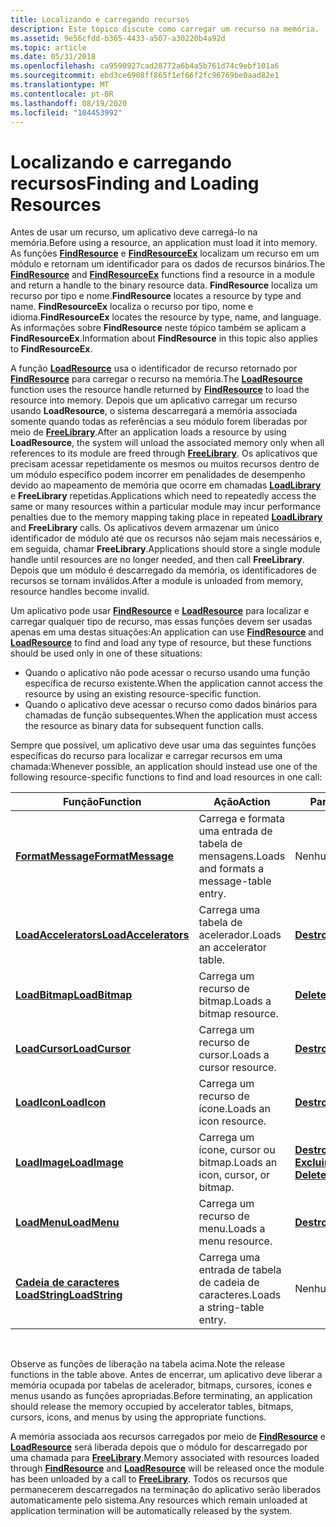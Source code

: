 ```yaml
---
title: Localizando e carregando recursos
description: Este tópico discute como carregar um recurso na memória.
ms.assetid: 9e56cfdd-b365-4433-a507-a30220b4a92d
ms.topic: article
ms.date: 05/31/2018
ms.openlocfilehash: ca9590927cad28772a6b4a5b761d74c9ebf101a6
ms.sourcegitcommit: ebd3ce6908ff865f1ef66f2fc96769be0aad82e1
ms.translationtype: MT
ms.contentlocale: pt-BR
ms.lasthandoff: 08/19/2020
ms.locfileid: "104453992"
---
```

# <a name="finding-and-loading-resources"></a><span data-ttu-id="6fb3f-103">Localizando e carregando recursos</span><span class="sxs-lookup"><span data-stu-id="6fb3f-103">Finding and Loading Resources</span></span>

<span data-ttu-id="6fb3f-104">Antes de usar um recurso, um aplicativo deve carregá-lo na memória.</span><span class="sxs-lookup"><span data-stu-id="6fb3f-104">Before using a resource, an application must load it into memory.</span></span> <span data-ttu-id="6fb3f-105">As funções [**FindResource**](/windows/desktop/api/Winbase/nf-winbase-findresourcea) e [**FindResourceEx**](/windows/desktop/api/Winbase/nf-winbase-findresourceexa) localizam um recurso em um módulo e retornam um identificador para os dados de recursos binários.</span><span class="sxs-lookup"><span data-stu-id="6fb3f-105">The [**FindResource**](/windows/desktop/api/Winbase/nf-winbase-findresourcea) and [**FindResourceEx**](/windows/desktop/api/Winbase/nf-winbase-findresourceexa) functions find a resource in a module and return a handle to the binary resource data.</span></span> <span data-ttu-id="6fb3f-106">**FindResource** localiza um recurso por tipo e nome.</span><span class="sxs-lookup"><span data-stu-id="6fb3f-106">**FindResource** locates a resource by type and name.</span></span> <span data-ttu-id="6fb3f-107">**FindResourceEx** localiza o recurso por tipo, nome e idioma.</span><span class="sxs-lookup"><span data-stu-id="6fb3f-107">**FindResourceEx** locates the resource by type, name, and language.</span></span> <span data-ttu-id="6fb3f-108">As informações sobre **FindResource** neste tópico também se aplicam a **FindResourceEx**.</span><span class="sxs-lookup"><span data-stu-id="6fb3f-108">Information about **FindResource** in this topic also applies to **FindResourceEx**.</span></span>

<span data-ttu-id="6fb3f-109">A função [**LoadResource**](/windows/win32/api/libloaderapi/nf-libloaderapi-loadresource) usa o identificador de recurso retornado por [**FindResource**](/windows/desktop/api/Winbase/nf-winbase-findresourcea) para carregar o recurso na memória.</span><span class="sxs-lookup"><span data-stu-id="6fb3f-109">The [**LoadResource**](/windows/win32/api/libloaderapi/nf-libloaderapi-loadresource) function uses the resource handle returned by [**FindResource**](/windows/desktop/api/Winbase/nf-winbase-findresourcea) to load the resource into memory.</span></span> <span data-ttu-id="6fb3f-110">Depois que um aplicativo carregar um recurso usando **LoadResource**, o sistema descarregará a memória associada somente quando todas as referências a seu módulo forem liberadas por meio de [**FreeLibrary**](/windows/desktop/api/libloaderapi/nf-libloaderapi-freelibrary).</span><span class="sxs-lookup"><span data-stu-id="6fb3f-110">After an application loads a resource by using **LoadResource**, the system will unload the associated memory only when all references to its module are freed through [**FreeLibrary**](/windows/desktop/api/libloaderapi/nf-libloaderapi-freelibrary).</span></span> <span data-ttu-id="6fb3f-111">Os aplicativos que precisam acessar repetidamente os mesmos ou muitos recursos dentro de um módulo específico podem incorrer em penalidades de desempenho devido ao mapeamento de memória que ocorre em chamadas [**LoadLibrary**](/windows/desktop/api/libloaderapi/nf-libloaderapi-loadlibrarya) e **FreeLibrary** repetidas.</span><span class="sxs-lookup"><span data-stu-id="6fb3f-111">Applications which need to repeatedly access the same or many resources within a particular module may incur performance penalties due to the memory mapping taking place in repeated [**LoadLibrary**](/windows/desktop/api/libloaderapi/nf-libloaderapi-loadlibrarya) and **FreeLibrary** calls.</span></span> <span data-ttu-id="6fb3f-112">Os aplicativos devem armazenar um único identificador de módulo até que os recursos não sejam mais necessários e, em seguida, chamar **FreeLibrary**.</span><span class="sxs-lookup"><span data-stu-id="6fb3f-112">Applications should store a single module handle until resources are no longer needed, and then call **FreeLibrary**.</span></span> <span data-ttu-id="6fb3f-113">Depois que um módulo é descarregado da memória, os identificadores de recursos se tornam inválidos.</span><span class="sxs-lookup"><span data-stu-id="6fb3f-113">After a module is unloaded from memory, resource handles become invalid.</span></span>

<span data-ttu-id="6fb3f-114">Um aplicativo pode usar [**FindResource**](/windows/desktop/api/Winbase/nf-winbase-findresourcea) e [**LoadResource**](/windows/win32/api/libloaderapi/nf-libloaderapi-loadresource) para localizar e carregar qualquer tipo de recurso, mas essas funções devem ser usadas apenas em uma destas situações:</span><span class="sxs-lookup"><span data-stu-id="6fb3f-114">An application can use [**FindResource**](/windows/desktop/api/Winbase/nf-winbase-findresourcea) and [**LoadResource**](/windows/win32/api/libloaderapi/nf-libloaderapi-loadresource) to find and load any type of resource, but these functions should be used only in one of these situations:</span></span>

-   <span data-ttu-id="6fb3f-115">Quando o aplicativo não pode acessar o recurso usando uma função específica de recurso existente.</span><span class="sxs-lookup"><span data-stu-id="6fb3f-115">When the application cannot access the resource by using an existing resource-specific function.</span></span>
-   <span data-ttu-id="6fb3f-116">Quando o aplicativo deve acessar o recurso como dados binários para chamadas de função subsequentes.</span><span class="sxs-lookup"><span data-stu-id="6fb3f-116">When the application must access the resource as binary data for subsequent function calls.</span></span>

<span data-ttu-id="6fb3f-117">Sempre que possível, um aplicativo deve usar uma das seguintes funções específicas do recurso para localizar e carregar recursos em uma chamada:</span><span class="sxs-lookup"><span data-stu-id="6fb3f-117">Whenever possible, an application should instead use one of the following resource-specific functions to find and load resources in one call:</span></span>



| <span data-ttu-id="6fb3f-118">Função</span><span class="sxs-lookup"><span data-stu-id="6fb3f-118">Function</span></span>                                     | <span data-ttu-id="6fb3f-119">Ação</span><span class="sxs-lookup"><span data-stu-id="6fb3f-119">Action</span></span>                                   | <span data-ttu-id="6fb3f-120">Para remover o recurso</span><span class="sxs-lookup"><span data-stu-id="6fb3f-120">To remove resource</span></span>                                                                                               |
|----------------------------------------------|------------------------------------------|------------------------------------------------------------------------------------------------------------------|
| [<span data-ttu-id="6fb3f-121">**FormatMessage**</span><span class="sxs-lookup"><span data-stu-id="6fb3f-121">**FormatMessage**</span></span>](/windows/desktop/api/winbase/nf-winbase-formatmessage)      | <span data-ttu-id="6fb3f-122">Carrega e formata uma entrada de tabela de mensagens.</span><span class="sxs-lookup"><span data-stu-id="6fb3f-122">Loads and formats a message-table entry.</span></span> | <span data-ttu-id="6fb3f-123">Nenhuma ação necessária.</span><span class="sxs-lookup"><span data-stu-id="6fb3f-123">No action needed.</span></span>                                                                                                |
| [<span data-ttu-id="6fb3f-124">**LoadAccelerators**</span><span class="sxs-lookup"><span data-stu-id="6fb3f-124">**LoadAccelerators**</span></span>](/windows/desktop/api/Winuser/nf-winuser-loadacceleratorsa) | <span data-ttu-id="6fb3f-125">Carrega uma tabela de acelerador.</span><span class="sxs-lookup"><span data-stu-id="6fb3f-125">Loads an accelerator table.</span></span>              | [<span data-ttu-id="6fb3f-126">**DestroyAcceleratorTable**</span><span class="sxs-lookup"><span data-stu-id="6fb3f-126">**DestroyAcceleratorTable**</span></span>](/windows/desktop/api/Winuser/nf-winuser-destroyacceleratortable)                                                       |
| [<span data-ttu-id="6fb3f-127">**LoadBitmap**</span><span class="sxs-lookup"><span data-stu-id="6fb3f-127">**LoadBitmap**</span></span>](/windows/desktop/api/winuser/nf-winuser-loadbitmapa)             | <span data-ttu-id="6fb3f-128">Carrega um recurso de bitmap.</span><span class="sxs-lookup"><span data-stu-id="6fb3f-128">Loads a bitmap resource.</span></span>                 | [<span data-ttu-id="6fb3f-129">**DeleteObject**</span><span class="sxs-lookup"><span data-stu-id="6fb3f-129">**DeleteObject**</span></span>](/windows/desktop/api/wingdi/nf-wingdi-deleteobject)                                                                             |
| [<span data-ttu-id="6fb3f-130">**LoadCursor**</span><span class="sxs-lookup"><span data-stu-id="6fb3f-130">**LoadCursor**</span></span>](/windows/desktop/api/Winuser/nf-winuser-loadcursora)             | <span data-ttu-id="6fb3f-131">Carrega um recurso de cursor.</span><span class="sxs-lookup"><span data-stu-id="6fb3f-131">Loads a cursor resource.</span></span>                 | [<span data-ttu-id="6fb3f-132">**DestroyCursor**</span><span class="sxs-lookup"><span data-stu-id="6fb3f-132">**DestroyCursor**</span></span>](/windows/desktop/api/Winuser/nf-winuser-destroycursor)                                                                           |
| [<span data-ttu-id="6fb3f-133">**LoadIcon**</span><span class="sxs-lookup"><span data-stu-id="6fb3f-133">**LoadIcon**</span></span>](/windows/desktop/api/Winuser/nf-winuser-loadicona)                 | <span data-ttu-id="6fb3f-134">Carrega um recurso de ícone.</span><span class="sxs-lookup"><span data-stu-id="6fb3f-134">Loads an icon resource.</span></span>                  | [<span data-ttu-id="6fb3f-135">**DestroyIcon**</span><span class="sxs-lookup"><span data-stu-id="6fb3f-135">**DestroyIcon**</span></span>](/windows/desktop/api/Winuser/nf-winuser-destroyicon)                                                                               |
| [<span data-ttu-id="6fb3f-136">**LoadImage**</span><span class="sxs-lookup"><span data-stu-id="6fb3f-136">**LoadImage**</span></span>](/windows/desktop/api/Winuser/nf-winuser-loadimagea)               | <span data-ttu-id="6fb3f-137">Carrega um ícone, cursor ou bitmap.</span><span class="sxs-lookup"><span data-stu-id="6fb3f-137">Loads an icon, cursor, or bitmap.</span></span>        | <span data-ttu-id="6fb3f-138">[**DestroyIcon**](/windows/desktop/api/Winuser/nf-winuser-destroyicon), [**DestroyCursor**](/windows/desktop/api/Winuser/nf-winuser-destroycursor), [**ExcluirObjeto**](/windows/desktop/api/wingdi/nf-wingdi-deleteobject)</span><span class="sxs-lookup"><span data-stu-id="6fb3f-138">[**DestroyIcon**](/windows/desktop/api/Winuser/nf-winuser-destroyicon), [**DestroyCursor**](/windows/desktop/api/Winuser/nf-winuser-destroycursor), [**DeleteObject**](/windows/desktop/api/wingdi/nf-wingdi-deleteobject)</span></span> |
| [<span data-ttu-id="6fb3f-139">**LoadMenu**</span><span class="sxs-lookup"><span data-stu-id="6fb3f-139">**LoadMenu**</span></span>](/windows/desktop/api/Winuser/nf-winuser-loadmenua)                 | <span data-ttu-id="6fb3f-140">Carrega um recurso de menu.</span><span class="sxs-lookup"><span data-stu-id="6fb3f-140">Loads a menu resource.</span></span>                   | [<span data-ttu-id="6fb3f-141">**DestroyMenu**</span><span class="sxs-lookup"><span data-stu-id="6fb3f-141">**DestroyMenu**</span></span>](/windows/desktop/api/Winuser/nf-winuser-destroymenu)                                                                               |
| [<span data-ttu-id="6fb3f-142">**Cadeia de caracteres LoadString**</span><span class="sxs-lookup"><span data-stu-id="6fb3f-142">**LoadString**</span></span>](/windows/desktop/api/Winuser/nf-winuser-loadstringa)             | <span data-ttu-id="6fb3f-143">Carrega uma entrada de tabela de cadeia de caracteres.</span><span class="sxs-lookup"><span data-stu-id="6fb3f-143">Loads a string-table entry.</span></span>              | <span data-ttu-id="6fb3f-144">Nenhuma ação necessária.</span><span class="sxs-lookup"><span data-stu-id="6fb3f-144">No action needed.</span></span>                                                                                                |



 

<span data-ttu-id="6fb3f-145">Observe as funções de liberação na tabela acima.</span><span class="sxs-lookup"><span data-stu-id="6fb3f-145">Note the release functions in the table above.</span></span> <span data-ttu-id="6fb3f-146">Antes de encerrar, um aplicativo deve liberar a memória ocupada por tabelas de acelerador, bitmaps, cursores, ícones e menus usando as funções apropriadas.</span><span class="sxs-lookup"><span data-stu-id="6fb3f-146">Before terminating, an application should release the memory occupied by accelerator tables, bitmaps, cursors, icons, and menus by using the appropriate functions.</span></span>

<span data-ttu-id="6fb3f-147">A memória associada aos recursos carregados por meio de [**FindResource**](/windows/desktop/api/Winbase/nf-winbase-findresourcea) e [**LoadResource**](/windows/win32/api/libloaderapi/nf-libloaderapi-loadresource) será liberada depois que o módulo for descarregado por uma chamada para [**FreeLibrary**](/windows/desktop/api/libloaderapi/nf-libloaderapi-freelibrary).</span><span class="sxs-lookup"><span data-stu-id="6fb3f-147">Memory associated with resources loaded through [**FindResource**](/windows/desktop/api/Winbase/nf-winbase-findresourcea) and [**LoadResource**](/windows/win32/api/libloaderapi/nf-libloaderapi-loadresource) will be released once the module has been unloaded by a call to [**FreeLibrary**](/windows/desktop/api/libloaderapi/nf-libloaderapi-freelibrary).</span></span> <span data-ttu-id="6fb3f-148">Todos os recursos que permanecerem descarregados na terminação do aplicativo serão liberados automaticamente pelo sistema.</span><span class="sxs-lookup"><span data-stu-id="6fb3f-148">Any resources which remain unloaded at application termination will be automatically released by the system.</span></span>

 

 